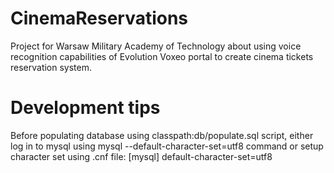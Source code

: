 # CinemaReservations
Project for Warsaw Military Academy of Technology about using voice recognition capabilities of Evolution Voxeo portal to create cinema tickets reservation system.

# Development tips
Before populating database using classpath:db/populate.sql script, either log in to mysql using mysql --default-character-set=utf8 command or setup character set using .cnf file:
    [mysql]
    default-character-set=utf8